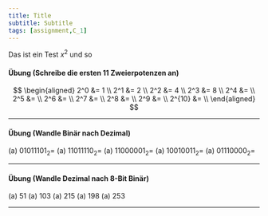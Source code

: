 ```yaml
---
title: Title
subtitle: Subtitle
tags: [assignment,C_1]
---
```


<script src="https://cdn.mathjax.org/mathjax/latest/MathJax.js?config=TeX-AMS-MML_HTMLorMML" type="text/javascript"></script>

Das ist ein Test $x^2$ und so

#### Übung (Schreibe die ersten 11 Zweierpotenzen an)

$$
\begin{aligned}
    2^0 &= 1 \\        
    2^1 &= 2 \\
    2^2 &= 4 \\
    2^3 &= 8 \\
    2^4 &=  \\
    2^5 &=  \\
    2^6 &=  \\
    2^7 &=  \\
    2^8 &=  \\
    2^9 &=  \\
    2^{10} &=  \\
\end{aligned}
$$

---

#### Übung (Wandle Binär nach Dezimal)

(a) $01011101_{2}=$
(a) $11011110_{2}=$
(a) $11000001_{2}=$
(a) $10010011_{2}=$
(a) $01110000_{2}=$

---

#### Übung (Wandle Dezimal nach 8-Bit Binär)

(a) 51
(a) 103
(a) 215
(a) 198
(a) 253

---